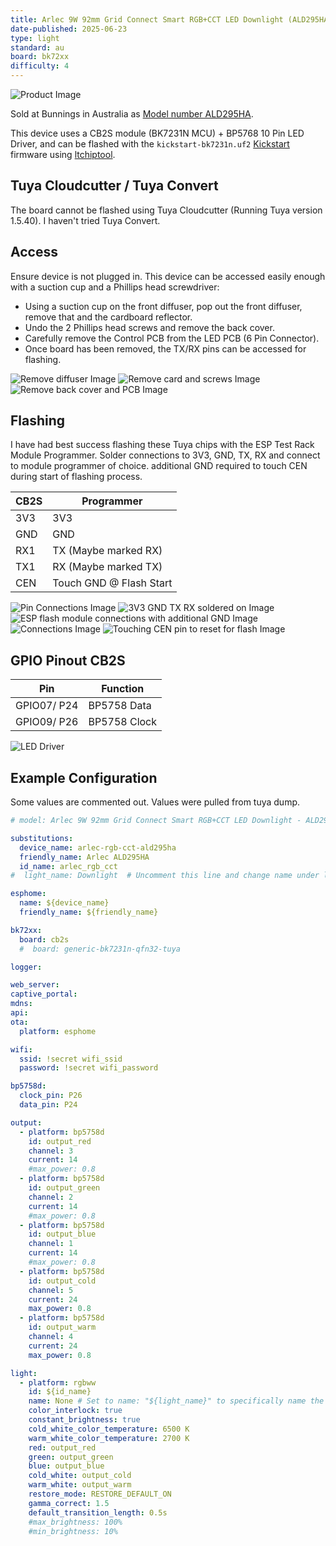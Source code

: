 ```yaml
---
title: Arlec 9W 92mm Grid Connect Smart RGB+CCT LED Downlight (ALD295HA)
date-published: 2025-06-23
type: light
standard: au
board: bk72xx
difficulty: 4
---
```


![Product Image](/ALD295HA.jpeg "Product Image")

Sold at Bunnings in Australia as [Model number ALD295HA](https://www.bunnings.com.au/arlec-9w-92mm-grid-connect-smart-rgb-cct-led-downlight_p0549111).

This device uses a CB2S module (BK7231N MCU) + BP5768 10 Pin LED Driver, and can be flashed with the `kickstart-bk7231n.uf2` [Kickstart](https://github.com/libretiny-eu/esphome-kickstart) firmware using [ltchiptool](https://github.com/libretiny-eu/ltchiptool).

## Tuya Cloudcutter / Tuya Convert

The board cannot be flashed using Tuya Cloudcutter (Running Tuya version 1.5.40). I haven't tried Tuya Convert.

## Access

Ensure device is not plugged in.
This device can be accessed easily enough with a suction cup and a Phillips head screwdriver:

- Using a suction cup on the front diffuser, pop out the front diffuser, remove that and the cardboard reflector.
- Undo the 2 Phillips head screws and remove the back cover.
- Carefully remove the Control PCB from the LED PCB (6 Pin Connector).
- Once board has been removed, the TX/RX pins can be accessed for flashing.

![Remove diffuser Image](/1.jpg "1")
![Remove card and screws Image](/2.jpg "2")
![Remove back cover and PCB Image](/3.jpg "3")

## Flashing

I have had best success flashing these Tuya chips with the ESP Test Rack Module Programmer.
Solder connections to 3V3, GND, TX, RX and connect to module programmer of choice. additional GND required to touch CEN during start of flashing process.

| CB2S | Programmer              |
| ---- | ----------------------- |
| 3V3  | 3V3                     |
| GND  | GND                     |
| RX1  | TX (Maybe marked RX)    |
| TX1  | RX (Maybe marked TX)    |
| CEN  | Touch GND @ Flash Start |

![Pin Connections Image](/A.jpg "Pin Connections")
![3V3 GND TX RX soldered on Image](/B.jpg "3V3 GND TX RX soldered on")
![ESP flash module connections with additional GND Image](/C.jpg "ESP flash module connections with additional GND")
![Connections Image](/D.jpg "Connections")
![Touching CEN pin to reset for flash Image](/E.jpg "Touching CEN pin to reset for flash")

## GPIO Pinout CB2S

| Pin         | Function     |
| ----------- | ------------ |
| GPIO07/ P24 | BP5758 Data  |
| GPIO09/ P26 | BP5758 Clock |

![LED Driver](/4.jpg "BP5758")

## Example Configuration

Some values are commented out. Values were pulled from tuya dump.

```yaml
# model: Arlec 9W 92mm Grid Connect Smart RGB+CCT LED Downlight - ALD295HA (CB2S(BK7231N,tuya version was 1.5.40) + BP5758D)

substitutions:
  device_name: arlec-rgb-cct-ald295ha
  friendly_name: Arlec ALD295HA
  id_name: arlec_rgb_cct
#  light_name: Downlight  # Uncomment this line and change name under light entity to specifically name the light.

esphome:
  name: ${device_name}
  friendly_name: ${friendly_name}

bk72xx:
  board: cb2s
  #  board: generic-bk7231n-qfn32-tuya

logger:

web_server:
captive_portal:
mdns:
api:
ota:
  platform: esphome

wifi:
  ssid: !secret wifi_ssid
  password: !secret wifi_password

bp5758d:
  clock_pin: P26
  data_pin: P24

output:
  - platform: bp5758d
    id: output_red
    channel: 3
    current: 14
    #max_power: 0.8
  - platform: bp5758d
    id: output_green
    channel: 2
    current: 14
    #max_power: 0.8
  - platform: bp5758d
    id: output_blue
    channel: 1
    current: 14
    #max_power: 0.8
  - platform: bp5758d
    id: output_cold
    channel: 5
    current: 24
    max_power: 0.8
  - platform: bp5758d
    id: output_warm
    channel: 4
    current: 24
    max_power: 0.8

light:
  - platform: rgbww
    id: ${id_name}
    name: None # Set to name: "${light_name}" to specifically name the light
    color_interlock: true
    constant_brightness: true
    cold_white_color_temperature: 6500 K
    warm_white_color_temperature: 2700 K
    red: output_red
    green: output_green
    blue: output_blue
    cold_white: output_cold
    warm_white: output_warm
    restore_mode: RESTORE_DEFAULT_ON
    gamma_correct: 1.5
    default_transition_length: 0.5s
    #max_brightness: 100%
    #min_brightness: 10%
```
